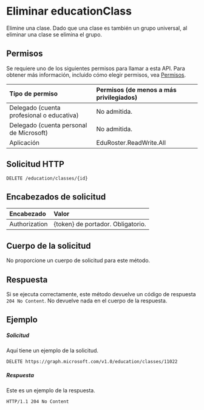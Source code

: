 # <a name="delete-educationclass"></a>Eliminar educationClass

Elimine una clase. Dado que una clase es también un grupo universal, al eliminar una clase se elimina el grupo.

## <a name="permissions"></a>Permisos
Se requiere uno de los siguientes permisos para llamar a esta API. Para obtener más información, incluido cómo elegir permisos, vea [Permisos](../../../concepts/permissions_reference.md).

|Tipo de permiso      | Permisos (de menos a más privilegiados)              |
|:--------------------|:---------------------------------------------------------|
|Delegado (cuenta profesional o educativa) |  No admitida.  |
|Delegado (cuenta personal de Microsoft) |  No admitida.  |
|Aplicación | EduRoster.ReadWrite.All | 

## <a name="http-request"></a>Solicitud HTTP
<!-- { "blockType": "ignored" } -->
```http
DELETE /education/classes/{id}

```
## <a name="request-headers"></a>Encabezados de solicitud
| Encabezado       | Valor |
|:---------------|:--------|
| Authorization  | {token} de portador. Obligatorio.  |

## <a name="request-body"></a>Cuerpo de la solicitud
No proporcione un cuerpo de solicitud para este método.


## <a name="response"></a>Respuesta
Si se ejecuta correctamente, este método devuelve un código de respuesta `204 No Content`. No devuelve nada en el cuerpo de la respuesta.

## <a name="example"></a>Ejemplo
##### <a name="request"></a>Solicitud
Aquí tiene un ejemplo de la solicitud.
<!-- {
  "blockType": "request",
  "name": "delete_educationclass"
}-->
```http
DELETE https://graph.microsoft.com/v1.0/education/classes/11022
```
##### <a name="response"></a>Respuesta
Este es un ejemplo de la respuesta. 

<!-- {
  "blockType": "response",
  "truncated": true
} -->
```http
HTTP/1.1 204 No Content
```

<!-- uuid: 8fcb5dbc-d5aa-4681-8e31-b001d5168d79
2015-10-25 14:57:30 UTC -->
<!-- {
  "type": "#page.annotation",
  "description": "Delete educationClass",
  "keywords": "",
  "section": "documentation",
  "tocPath": ""
}-->
